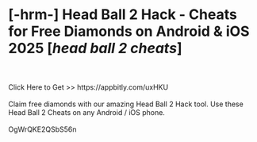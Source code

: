 # [-hrm-] Head Ball 2 Hack - Cheats for Free Diamonds on Android & iOS 2025 [*head ball 2 cheats*]
<br>
<br>Click Here to Get >> https://appbitly.com/uxHKU

<br>
<br>Claim free diamonds with our amazing Head Ball 2 Hack tool. Use these Head Ball 2 Cheats on any Android / iOS phone.
<br>
<br>OgWrQKE2QSbS56n

